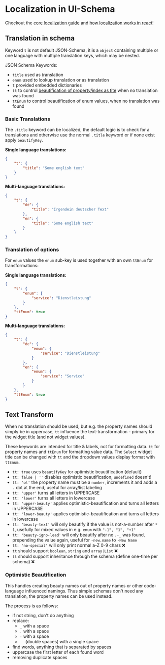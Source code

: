 # Localization in UI-Schema

Checkout the [core localization guide](/docs/core/localization) and [how localization works in react](/docs/react/localization)!

## Translation in schema

Keyword `t` is not default JSON-Schema, it is a `object` containing multiple or one language with multiple translation keys, which may be nested.

JSON Schema Keywords:

- `title` used as translation
- `enum` used to lookup translation or as translation
- `t` provided embedded dictionaries
- `tt` to control [beautification of property/index as tite](#optimistic-beautification) when no translation was found
- `ttEnum` to control beautification of enum values, when no translation was found

### Basic Translations

The `.title` keyword can be localized, the default logic is to check for a translations and otherwise use the normal `.title` keyword or if none exist apply `beautifyKey`.

**Single language translations:**

```json
{
    "t": {
        "title": "Some english text"
    }
}
```

**Multi-language translations:**

```json
{
    "t": {
        "de": {
            "title": "Irgendein deutscher Text"
        },
        "en": {
            "title": "Some english text"
        }
    }
}
```

### Translation of options

For `enum` values the `enum` sub-key is used together with an own `ttEnum` for transformations:

**Single language translations:**

```json
{
    "t": {
        "enum": {
            "service": "Dienstleistung"
        }
    },
    "ttEnum": true
}
```

**Multi-language translations:**

```json
{
    "t": {
        "de": {
            "enum": {
                "service": "Dienstleistung"
            }
        },
        "en": {
            "enum": {
                "service": "Service"
            }
        }
    },
    "ttEnum": true
}
```

## Text Transform

When no translation should be used, but e.g. the property names should simply be in uppercase, `tt` influence the text-transformation - primary for the widget title (and not widget values).

These keywords are intended for title & labels, not for formatting data. `tt` for property names and `ttEnum` for formatting value data. The `Select` widget title can be changed with `tt` and the dropdown values display format with `ttEnum`.

- `tt: true` uses `beautifyKey` for optimistic beautification (default)
- `tt: false | ''` disables optimistic beautification, `undefined` doesn't!
- `tt: 'ol'` the property name must be a `number`, increments it and adds a `.` dot at the end, useful for array/list labeling
- `tt: 'upper'` turns all letters in UPPERCASE
- `tt: 'lower'` turns all letters in lowercase
- `tt: 'upper-beauty'` applies optimistic-beautification and turns all letters in UPPERCASE
- `tt: 'lower-beauty'` applies optimistic-beautification and turns all letters in lowercase
- `tt: 'beauty-text'` will only beautify if the value is not-a-number after `* 1`, usefully for mixed values in e.g. `enum` with `"-1", "1", "+1"`
- `tt: 'beauty-igno-lead'` will only beautify after no `.-_` was found, prepending the value again, useful for `-new.name` to `-New Name`
- `tt: 'no-special'` will only print normal a-Z 0-9 chars ❌
- `tt` should support `boolean`, `string` and `array|List` ❌
- `tt` should support inheritance through the schema (define one-time per schema) ❌

### Optimistic Beautification

This handles creating beauty names out of property names or other code-language influenced namings. Thus simple schemas don't need any translation, the property names can be used instead.

The process is as follows:

- if not string, don't do anything
- replace:
    - `_` with a space
    - `.` with a space
    - `-` with a space
    - `  ` (double spaces) with a single space
- find words, anything that is separated by spaces
- uppercase the first letter of each found word
- removing duplicate spaces
